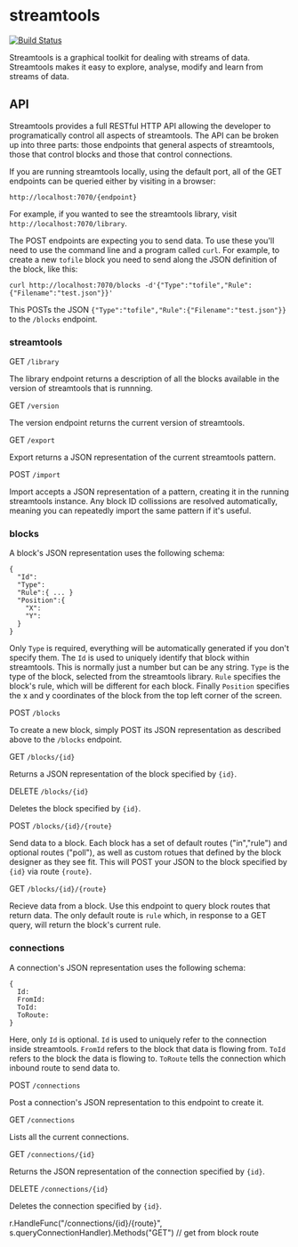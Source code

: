 # streamtools

[![Build Status](https://travis-ci.org/nytlabs/streamtools.png?branch=master)](https://travis-ci.org/nytlabs/streamtools)

Streamtools is a graphical toolkit for dealing with streams of data. Streamtools makes it easy to explore, analyse, modify and learn from streams of data.

## API

Streamtools provides a full RESTful HTTP API allowing the developer to programatically control all aspects of streamtools. The API can be broken up into three parts: those endpoints that general aspects of streamtools, those that control blocks and those that control connections.

If you are running streamtools locally, using the default port, all of the GET endpoints can be queried either by visiting in a browser:

    http://localhost:7070/{endpoint}

For example, if you wanted to see the streamtools library, visit `http://localhost:7070/library`.

The POST endpoints are expecting you to send data. To use these you'll need to use the command line and a program called `curl`. For example, to create a new `tofile` block you need to send along the JSON definition of the block, like this:

    curl http://localhost:7070/blocks -d'{"Type":"tofile","Rule":{"Filename":"test.json"}}'

This POSTs the JSON `{"Type":"tofile","Rule":{"Filename":"test.json"}}` to the `/blocks` endpoint.


### streamtools

GET `/library`

The library endpoint returns a description of all the blocks available in the version of streamtools that is runnning.

GET `/version`

The version endpoint returns the current version of streamtools.

GET `/export`

Export returns a JSON representation of the current streamtools pattern.

POST `/import`

Import accepts a JSON representation of a pattern, creating it in the running streamtools instance. Any block ID collissions are resolved automatically, meaning you can repeatedly import the same pattern if it's useful.

### blocks

A block's JSON representation uses the following schema:

    {
      "Id":
      "Type":
      "Rule":{ ... }
      "Position":{
        "X":
        "Y":
      }
    }

Only `Type` is required, everything will be automatically generated if you don't specify them. The `Id` is used to uniquely identify that block within streamtools. This is normally just a number but can be any string. `Type` is the type of the block, selected from the streamtools library. `Rule` specifies the block's rule, which will be different for each block. Finally `Position` specifies the x and y coordinates of the block from the top left corner of the screen.

POST `/blocks`

To create a new block, simply POST its JSON representation as described above to the `/blocks` endpoint.

GET `/blocks/{id}`

Returns a JSON representation of the block specified by `{id}`.

DELETE `/blocks/{id}`

Deletes the block specified by `{id}`.

POST `/blocks/{id}/{route}`

Send data to a block. Each block has a set of default routes ("in","rule") and optional routes ("poll"), as well as custom rotues that defined by the block designer as they see fit. This will POST your JSON to the block specified by `{id}` via route `{route}`.

GET `/blocks/{id}/{route}`

Recieve data from a block. Use this endpoint to query block routes that return data. The only default route is `rule` which, in response to a GET query, will return the block's current rule.

### connections

A connection's JSON representation uses the following schema:

    {
      Id:
      FromId:
      ToId:
      ToRoute:
    }

Here, only `Id` is optional. `Id` is used to uniquely refer to the connection inside streamtools. `FromId` refers to the block that data is flowing from. `ToId` refers to the block the data is flowing to. `ToRoute` tells the connection which inbound route to send data to.

POST `/connections`

Post a connection's JSON representation to this endpoint to create it.

GET `/connections`

Lists all the current connections.

GET `/connections/{id}`

Returns the JSON representation of the connection specified by `{id}`.

DELETE `/connections/{id}`

Deletes the connection specified by `{id}`.

r.HandleFunc("/connections/{id}/{route}", s.queryConnectionHandler).Methods("GET")  // get from block route
